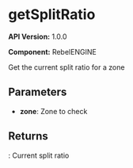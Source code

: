 # getSplitRatio

**API Version:** 1.0.0

**Component:** RebelENGINE

Get the current split ratio for a zone

## Parameters

- **zone**: Zone to check

## Returns

: Current split ratio

